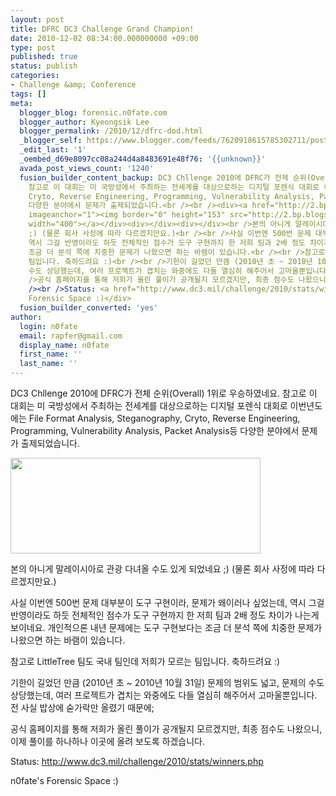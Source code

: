 ```yaml
---
layout: post
title: DFRC DC3 Challenge Grand Champion!
date: 2010-12-02 08:34:00.000000000 +09:00
type: post
published: true
status: publish
categories:
- Challenge &amp; Conference
tags: []
meta:
  blogger_blog: forensic.n0fate.com
  blogger_author: Kyeongsik Lee
  blogger_permalink: /2010/12/dfrc-dod.html
  _blogger_self: https://www.blogger.com/feeds/7620918615785302711/posts/default/6891691967448505433
  _edit_last: '1'
  _oembed_d69e8097cc08a244d4a8483691e48f76: '{{unknown}}'
  avada_post_views_count: '1240'
  fusion_builder_content_backup: DC3 Chllenge 2010에 DFRC가 전체 순위(Overall) 1위로 우승하였네요.
    참고로 이 대회는 미 국방성에서 주최하는 전세계를 대상으로하는 디지털 포렌식 대회로 이번년도에는 File Format Analysis, Steganography,
    Cryto, Reverse Engineering, Programming, Vulnerability Analysis, Packet Analysis등
    다양한 분야에서 문제가 출제되었습니다.<br /><br /><div><a href="http://2.bp.blogspot.com/_KYUsDAgl5oc/TPbZxAOSrQI/AAAAAAAAAHU/YL0YL_IUak8/s1600/Screen+shot+2010-12-02+at+8.19.15+AM.png"
    imageanchor="1"><img border="0" height="153" src="http://2.bp.blogspot.com/_KYUsDAgl5oc/TPbZxAOSrQI/AAAAAAAAAHU/YL0YL_IUak8/s400/Screen+shot+2010-12-02+at+8.19.15+AM.png"
    width="400"></a></div><div></div><div></div><br />본의 아니게 말레이시아로 관광 다녀올 수도 있게 되었네요
    ;) (물론 회사 사정에 따라 다르겠지만요.)<br /><br />사실 이번엔 500번 문제 대부분이 도구 구현이라, 문제가 왜이러나 싶었는데,
    역시 그걸 반영이라도 하듯 전체적인 점수가 도구 구현까지 한 저희 팀과 2배 정도 차이가 나는게 보이네요. 개인적으론 내년 문제에는 도구 구현보다는
    조금 더 분석 쪽에 치중한 문제가 나왔으면 하는 바램이 있습니다.<br /><br />참고로 LittleTree 팀도 국내 팀인데 저희가 모르는
    팀입니다. 축하드려요 :)<br /><br />기한이 길었던 만큼 (2010년 초 ~ 2010년 10월 31일) 문제의 범위도 넓고, 문제의
    수도 상당했는데, 여러 프로젝트가 겹치는 와중에도 다들 열심히 해주어서 고마울뿐입니다. 전 사실 밥상에 숟가락만 올렸기 때문에;<br /><br
    />공식 홈페이지를 통해 저희가 올린 풀이가 공개될지 모르겠지만, 최종 점수도 나왔으니, 이제 풀이를 하나하나 이곳에 올려 보도록 하겠습니다.<br
    /><br />Status: <a href="http://www.dc3.mil/challenge/2010/stats/winners.php">http://www.dc3.mil/challenge/2010/stats/winners.php</a><div>n0fate's
    Forensic Space :)</div>
  fusion_builder_converted: 'yes'
author:
  login: n0fate
  email: rapfer@gmail.com
  display_name: n0fate
  first_name: ''
  last_name: ''
---
```

<p>DC3 Chllenge 2010에 DFRC가 전체 순위(Overall) 1위로 우승하였네요. 참고로 이 대회는 미 국방성에서 주최하는 전세계를 대상으로하는 디지털 포렌식 대회로 이번년도에는 File Format Analysis, Steganography, Cryto, Reverse Engineering, Programming, Vulnerability Analysis, Packet Analysis등 다양한 분야에서 문제가 출제되었습니다.</p>
<div><a href="http://2.bp.blogspot.com/_KYUsDAgl5oc/TPbZxAOSrQI/AAAAAAAAAHU/YL0YL_IUak8/s1600/Screen+shot+2010-12-02+at+8.19.15+AM.png" imageanchor="1"><img border="0" height="153" src="{{ site.baseurl }}/assets/Screen+shot+2010-12-02+at+8.19.15+AM.png" width="400" /></a></div>
<div></div>
<div></div>
<p>본의 아니게 말레이시아로 관광 다녀올 수도 있게 되었네요 ;) (물론 회사 사정에 따라 다르겠지만요.)</p>
<p>사실 이번엔 500번 문제 대부분이 도구 구현이라, 문제가 왜이러나 싶었는데, 역시 그걸 반영이라도 하듯 전체적인 점수가 도구 구현까지 한 저희 팀과 2배 정도 차이가 나는게 보이네요. 개인적으론 내년 문제에는 도구 구현보다는 조금 더 분석 쪽에 치중한 문제가 나왔으면 하는 바램이 있습니다.</p>
<p>참고로 LittleTree 팀도 국내 팀인데 저희가 모르는 팀입니다. 축하드려요 :)</p>
<p>기한이 길었던 만큼 (2010년 초 ~ 2010년 10월 31일) 문제의 범위도 넓고, 문제의 수도 상당했는데, 여러 프로젝트가 겹치는 와중에도 다들 열심히 해주어서 고마울뿐입니다. 전 사실 밥상에 숟가락만 올렸기 때문에;</p>
<p>공식 홈페이지를 통해 저희가 올린 풀이가 공개될지 모르겠지만, 최종 점수도 나왔으니, 이제 풀이를 하나하나 이곳에 올려 보도록 하겠습니다.</p>
<p>Status: <a href="http://www.dc3.mil/challenge/2010/stats/winners.php">http://www.dc3.mil/challenge/2010/stats/winners.php</a>
<div>n0fate's Forensic Space :)</div>
